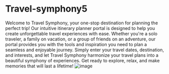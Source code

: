 # Travel-symphony5

Welcome to Travel Symphony, your one-stop destination for planning the perfect trip! Our intuitive itinerary planner portal is designed to help you create unforgettable travel experiences with ease. Whether you're a solo traveler, a family on vacation, or a group of friends on an adventure, our portal provides you with the tools and inspiration you need to plan a seamless and enjoyable journey. Simply enter your travel dates, destination, and interests, and let Travel Symphony harmonize your travel plans into a beautiful symphony of experiences. Get ready to explore, relax, and make memories that will last a lifetime!
![image](https://github.com/user-attachments/assets/31e8ff0c-b3c0-406a-bf01-4f6428e8d176)
